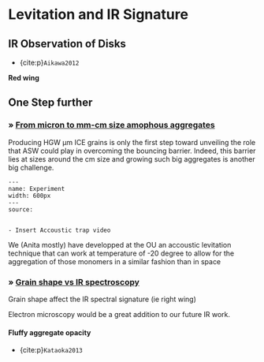 # Levitation and IR Signature

## IR Observation of Disks

- {cite:p}`Aikawa2012`

**Red wing**




## One Step further

### <strong>&#187;  <u> From micron to mm-cm size amophous aggregates</u></strong>

Producing HGW &micro;m ICE grains is only the first step toward unveiling the role that ASW could play in overcoming the bouncing barrier. Indeed, this barrier lies at sizes around the cm size and growing such big aggregates is another big challenge. 

```{figure} Docs/Ice_aggregation.png
---
name: Experiment
width: 600px
---
source: 
```

```{note}

- Insert Accoustic trap video

```



We (Anita mostly) have developped at the OU an accoustic levitation technique that can work at temperature of -20 degree to allow for the aggregation of those monomers in a similar fashion than in space

### <strong>&#187;  <u> Grain shape vs IR spectroscopy</u></strong>


Grain shape affect the IR spectral signature (ie right wing)

Electron microscopy would be a great addition to our future IR work.

#### Fluffy aggregate opacity

- {cite:p}`Kataoka2013`





